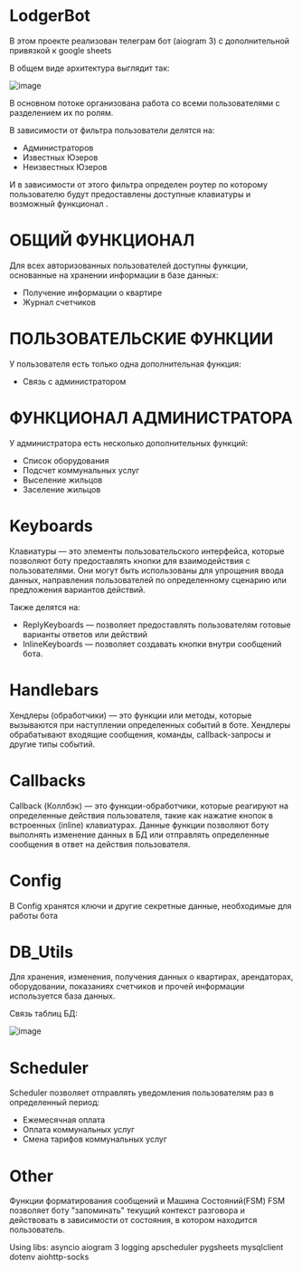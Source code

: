 # LodgerBot
В этом проекте реализован телеграм бот (aiogram 3) с дополнительной привязкой к google sheets

В общем виде архитектура выглядит так:

![image](https://github.com/user-attachments/assets/ce68a180-ef6d-414e-be3a-c36a62b494ab)


В основном потоке организована работа со всеми пользователями с разделением их по ролям.

В зависимости от фильтра пользователи делятся на:
 - Администраторов
 - Известных Юзеров
 - Неизвестных Юзеров

И в зависимости от этого фильтра определен роутер по которому пользователю будут предоставлены доступные клавиатуры и возможный функционал .

# ОБЩИЙ ФУНКЦИОНАЛ
Для всех авторизованных пользователей доступны функции, основанные на хранении информации в базе данных:
 - Получение информации о квартире
 - Журнал счетчиков

# ПОЛЬЗОВАТЕЛЬСКИЕ ФУНКЦИИ
У пользователя есть только одна дополнительная функция:
 - Связь с администратором

# ФУНКЦИОНАЛ АДМИНИСТРАТОРА
У администратора есть несколько дополнительных функций:
 - Список оборудования
 - Подсчет коммунальных услуг 
 - Выселение жильцов
 - Заселение жильцов

# Keyboards
Клавиатуры  — это элементы пользовательского интерфейса, которые позволяют боту предоставлять кнопки для взаимодействия с пользователями. 
Они могут быть использованы для упрощения ввода данных, направления пользователей по определенному сценарию или предложения вариантов действий.

Также делятся на:
  - ReplyKeyboards — позволяет предоставлять пользователям готовые варианты ответов или действий
  - InlineKeyboards — позволяет создавать кнопки внутри сообщений бота.

# Handlebars
Хендлеры (обработчики) — это функции или методы, которые вызываются при наступлении определенных событий в боте. 
Хендлеры обрабатывают входящие сообщения, команды, callback-запросы и другие типы событий.

# Callbacks
Callback (Коллбэк) — это функции-обработчики, которые реагируют на определенные действия пользователя, такие как нажатие кнопок в встроенных (inline) клавиатурах. 
Данные функции позволяют боту выполнять изменение данных в БД или отправлять определенные сообщения в ответ на действия пользователя.

# Config
В Config хранятся ключи и другие секретные данные, необходимые для работы бота

# DB_Utils
Для хранения, изменения, получения данных о квартирах, арендаторах, оборудовании, показаниях счетчиков и прочей информации используется база данных.

Связь таблиц БД:

![image](https://github.com/user-attachments/assets/5d6b2680-8adb-4b4d-a9c0-f4b7acf5f710)

# Scheduler
Scheduler позволяет отправлять уведомления пользователям раз в определенный период:
  - Ежемесячная оплата
  - Оплата коммунальных услуг
  - Смена тарифов коммунальных услуг

# Other
Функции форматирования сообщений и Машина Состояний(FSM)
FSM позволяет боту "запоминать" текущий контекст разговора и действовать в зависимости от состояния, в котором находится пользователь.

Using libs: asyncio aiogram 3 logging apscheduler pygsheets mysqlclient dotenv aiohttp-socks
